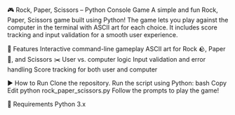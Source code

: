 🎮 Rock, Paper, Scissors – Python Console Game
A simple and fun Rock, Paper, Scissors game built using Python! The game lets you play against the computer in the terminal with ASCII art for each choice. It includes score tracking and input validation for a smooth user experience.

🔧 Features
Interactive command-line gameplay
ASCII art for Rock 🪨, Paper 📄, and Scissors ✂️
User vs. computer logic
Input validation and error handling
Score tracking for both user and computer

▶️ How to Run
Clone the repository.
Run the script using Python:
bash
Copy
Edit
python rock_paper_scissors.py
Follow the prompts to play the game!

📝 Requirements
Python 3.x
